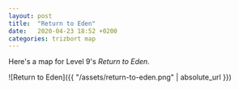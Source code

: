 ```yaml
---
layout: post
title:  "Return to Eden"
date:   2020-04-23 18:52 +0200
categories: trizbort map
---
```

Here's a map for Level 9's _Return to Eden_.

![Return to Eden]({{ "/assets/return-to-eden.png" | absolute_url }})

